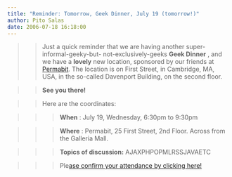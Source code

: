 ```yaml
---
title: "Reminder: Tomorrow, Geek Dinner, July 19 (tomorrow!)"
author: Pito Salas
date: 2006-07-18 16:18:00
---
```


>>

>> Just a quick reminder that we are having another super-informal-geeky-but-
not-exclusively-geeks **Geek Dinner** , and we have a **lovely** new location,
sponsored by our friends at [Permabit](<http://www.permabit.com/>). The
location is on First Street, in Cambridge, MA, USA, in the so-called Davenport
Building, on the second floor.

>>

>> **See you there!**

>>

>> Here are the coordinates:

>>

>>> **When** : July 19, Wednesday, 6:30pm to 9:30pm

>>>

>>> **Where** : Permabit, 25 First Street, 2nd Floor. Across from the Galleria
Mall.

>>>

>>> **Topics of discussion:** AJAXPHPOPMLRSSJAVAETC

>>>

>>> Ple[ase confirm your attendance by clicking
here!](<http://www.evite.com/app/publicUrl/rps@salas.com/geekdinner3>)


